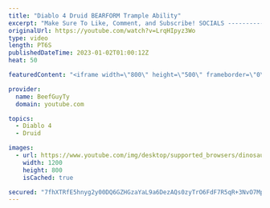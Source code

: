 ```yaml
---
title: "Diablo 4 Druid BEARFORM Trample Ability"
excerpt: "Make Sure To Like, Comment, and Subscribe! SOCIALS ---------------------------------------------- Join Our ..."
originalUrl: https://youtube.com/watch?v=LrqHIpyz3Wo
type: video
length: PT6S
publishedDateTime: 2023-01-02T01:00:12Z
heat: 50

featuredContent: "<iframe width=\"800\" height=\"500\" frameborder=\"0\" src=\"https://www.youtube.com/embed/LrqHIpyz3Wo\" allow=\"accelerometer; autoplay; encrypted-media; gyroscope; picture-in-picture\" allowfullscreen></iframe>"

provider:
  name: BeefGuyTy
  domain: youtube.com

topics:
  - Diablo 4
  - Druid

images:
  - url: https://www.youtube.com/img/desktop/supported_browsers/dinosaur.png
    width: 1200
    height: 800
    isCached: true

secured: "7fhXTRfE5hnyg2y00DQ6GZHGzaYaL9a6DezAQs0zyTrO6FdF7R5qR+3NvO7Mp8Qrm4/hdWzi3U9zfjsVSPOsLVPud3vjJXUbM3HA3nVTnddDPUITRC98+/9PzYnY235Sg/ctrlnxkt36ls4RlRSGrII5GgIAYLfJl7HNz1ch8ZzBNmEXRv9qwyw0VoG3bZGj9fPcyGTdJtsVvurdTnrjGRrcQEsVD7j47eDycPRmjThSqsP2mEe0kxl61sGE64srGu+AseDI8sFTMbFm7Qe1v+oWVde4SKmmSP9yOzov/yDUlzHzKLRGh53MQXGWFnu+PAgnO2CCZCeZZYcxDFyou4VyqjMi7RSbwwN2S+U+0R/RwSd/VwHffQKOQ3eP82wznWgOCiHZPhnUqHgXFULZ7N03uTd/p0MoGSbd6aymjc8=;FgjRXMdqs9MlY9VnefDRxg=="
---
```


